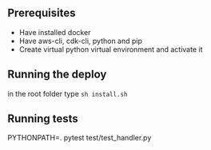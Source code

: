 ## Prerequisites

- Have installed docker
- Have aws-cli, cdk-cli, python and pip
- Create virtual python virtual environment and activate it

## Running the deploy

in the root folder type ```sh install.sh```

## Running tests

PYTHONPATH=. pytest test/test_handler.py 
